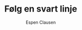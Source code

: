 ---
title: Følg en svart linje
level: 4
author: Espen Clausen
language: nb
external: https://espenec.files.wordpress.com/2015/09/lego-mindstorms-del-4-7.pdf
---